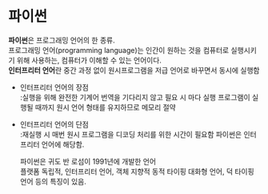 # 파이썬

**파이썬**은 프로그래밍 언어의 한 종류.  
프로그래밍 언어(programming language)는 인간이 원하는 것을 컴퓨터로 실행시키기 위해 사용하는, 컴퓨터가 이해할 수 있는 언어이다.  
**인터프리터 언어**란 중간 과정 없이 원시프로그램을 저급 언어로 바꾸면서 동시에 실행함

- 인터프리터 언어의 장점  
      :실행을 위해 완전한 기계어 번역을 기다리지 않고 필요 시 마다 실행
      프로그램이 실행될 때까지 원시 언어 형태를 유지하므로 메모리 절약

- 인터프리터 언어의 단점  
      :재실행 시 매번 원시 프로그램을 디코딩 처리를 위한 시간이 필요함
  파이썬은 인터프리터 언어에 해당함.

  

  파이썬은 귀도 반 로섬이 1991년에 개발한 언어  
  플랫폼 독립적, 인터프리터 언어, 객체 지향적 동적 타이핑 대화형 언어, 덕 타이핑 언어 등의 특징이 있음.
